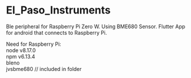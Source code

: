 # El_Paso_Instruments
Ble peripheral for Raspberry Pi Zero W. Using BME680 Sensor.
Flutter App for android that connects to Raspberry Pi.

Need for Raspberry Pi:  
 node v8.17.0  
 npm v6.13.4  
 bleno  
 jvsbme680 // included in folder

